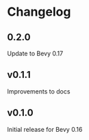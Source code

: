 # Changelog

## 0.2.0

Update to Bevy 0.17

## v0.1.1

Improvements to docs

## v0.1.0

Initial release for Bevy 0.16
